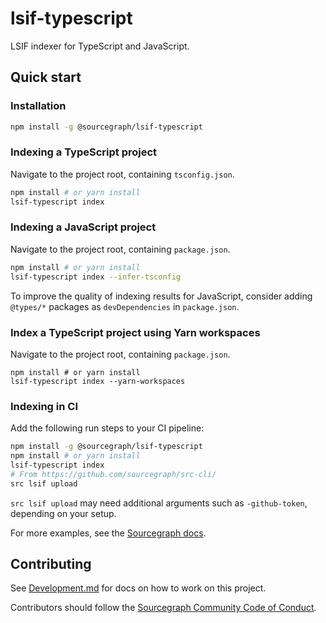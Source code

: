 # lsif-typescript

LSIF indexer for TypeScript and JavaScript.

## Quick start

### Installation

```sh
npm install -g @sourcegraph/lsif-typescript
```

### Indexing a TypeScript project

Navigate to the project root, containing `tsconfig.json`.

```sh
npm install # or yarn install
lsif-typescript index
```

### Indexing a JavaScript project

Navigate to the project root, containing `package.json`.

```sh
npm install # or yarn install
lsif-typescript index --infer-tsconfig
```

To improve the quality of indexing results for JavaScript,
consider adding `@types/*` packages as `devDependencies` in `package.json`.

### Index a TypeScript project using Yarn workspaces

Navigate to the project root, containing `package.json`.

```
npm install # or yarn install
lsif-typescript index --yarn-workspaces
```

### Indexing in CI

Add the following run steps to your CI pipeline:

```sh
npm install -g @sourcegraph/lsif-typescript
npm install # or yarn install
lsif-typescript index
# From https://github.com/sourcegraph/src-cli/
src lsif upload
```

`src lsif upload` may need additional arguments
such as `-github-token`, depending on your setup.

For more examples, see the
[Sourcegraph docs](https://docs.sourcegraph.com/code_intelligence/how-to/index_a_typescript_and_javascript_repository).

## Contributing

See [Development.md](./Development.md) for docs on how to work on this project.

Contributors should follow the [Sourcegraph Community Code of Conduct](https://handbook.sourcegraph.com/company-info-and-process/community/code_of_conduct/).
